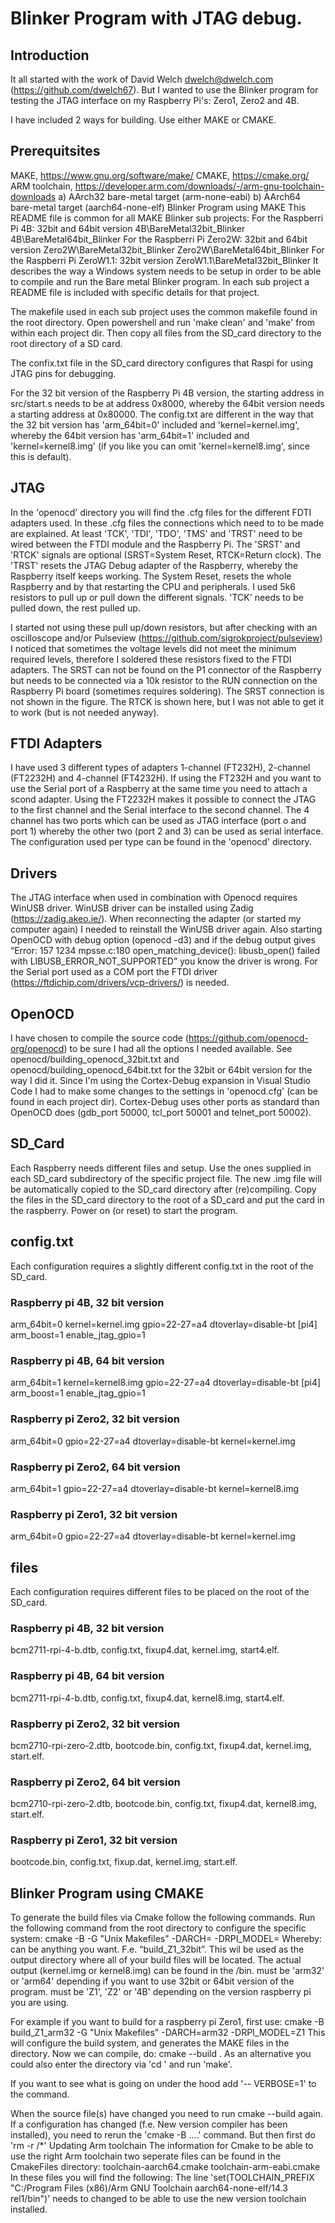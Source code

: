 # Blinker Program with JTAG debug.
## Introduction
It all started with the work of David Welch dwelch@dwelch.com (https://github.com/dwelch67). But I wanted to use the Blinker program for testing the JTAG interface on my Raspberry Pi's: Zero1, Zero2 and 4B.

I have included 2 ways for building. Use either MAKE or CMAKE.
## Prerequitsites
MAKE, https://www.gnu.org/software/make/
CMAKE, https://cmake.org/
ARM toolchain, https://developer.arm.com/downloads/-/arm-gnu-toolchain-downloads
a) AArch32 bare-metal target (arm-none-eabi) 
b) AArch64 bare-metal target (aarch64-none-elf) 
Blinker Program using MAKE
This README file is common for all MAKE Blinker sub projects:
For the Raspberri Pi 4B: 32bit and 64bit version
4B\BareMetal32bit_Blinker
4B\BareMetal64bit_Blinker
For the Raspberri Pi Zero2W: 32bit and 64bit version
Zero2W\BareMetal32bit_Blinker
Zero2W\BareMetal64bit_Blinker
For the Raspberri Pi ZeroW1.1: 32bit version
ZeroW1.1\BareMetal32bit_Blinker
It describes the way a Windows system needs to be setup in order to be able to compile and run the Bare metal Blinker program. In each sub project a README file is included with specific details for that project.

The makefile used in each sub project uses the common makefile found in the root directory.
Open powershell and run 'make clean' and 'make' from within each project dir. Then copy all files  from the SD_card directory to the root directory of a SD card.

The confix.txt file in the SD_card directory configures that Raspi for using JTAG pins for debugging.

For the 32 bit version of the Raspberry Pi 4B version, the starting address in src/start.s needs to be at address 0x8000, whereby the 64bit version needs a starting address at 0x80000. The config.txt are different in the way that the 32 bit version has 'arm_64bit=0' included and 'kernel=kernel.img', whereby the 64bit version has 'arm_64bit=1' included and 'kernel=kernel8.img' (if you like you can omit 'kernel=kernel8.img', since this is default).
## JTAG
In the 'openocd' directory you will find the .cfg files for the different FDTI adapters used. In these .cfg files the connections which need to to be made are explained. At least 'TCK', 'TDI', 'TDO', 'TMS' and 'TRST' need to be wired between the FTDI module and the Raspberry Pi. The 'SRST' and 'RTCK' signals are optional (SRST=System Reset, RTCK=Return clock). The 'TRST' resets the JTAG Debug adapter of the Raspberry, whereby the Raspberry itself keeps working. The System Reset, resets the whole Raspberry and by that restarting the CPU and peripherals.
I used 5k6 resistors to pull up or pull down the different signals. 'TCK' needs to be pulled down, the rest pulled up. 

I started not using these pull up/down resistors, but after checking with an oscilloscope and/or Pulseview (https://github.com/sigrokproject/pulseview) I noticed that sometimes the voltage levels did not meet the minimum required levels, therefore I soldered these resistors fixed to the FTDI adapters. The SRST can not be found on the P1 connector of the Raspberry but needs to be connected via a 10k resistor to the RUN connection on the Raspberry Pi board (sometimes requires soldering). The SRST connection is not shown in the figure. The RTCK is shown here, but I was not able to get it to work (but is not needed anyway).
## FTDI Adapters
I have used 3 different types of  adapters 1-channel (FT232H), 2-channel (FT2232H) and 4-channel (FT4232H). If using the FT232H and you want to use the Serial port of a Raspberry at the same time you need to attach a scond adapter. Using the FT2232H makes it possible to connect the JTAG to the first channel and the Serial interface to the second channel. The 4 channel has two ports which can be used as JTAG interface (port o and port 1) whereby the other two (port 2 and 3) can be used as serial interface. The configuration used per type can be found in the 'openocd' directory.
## Drivers
The JTAG interface when used in combination with Openocd requires WinUSB driver. WinUSB driver can be installed using Zadig (https://zadig.akeo.ie/). When reconnecting the adapter (or started my computer again) I needed to reinstall the WinUSB driver again. Also starting OpenOCD  with debug option (openocd -d3) and if the debug output gives “Error: 157 1234 mpsse.c:180 open_matching_device(): libusb_open() failed with LIBUSB_ERROR_NOT_SUPPORTED” you know the driver is wrong. 
For the Serial port used as a COM port the FTDI driver (https://ftdichip.com/drivers/vcp-drivers/) is needed.
## OpenOCD
I have chosen to compile the source code (https://github.com/openocd-org/openocd) to be sure I had all the options I needed available. See openocd/building_openocd_32bit.txt and  openocd/building_openocd_64bit.txt for the 32bit or 64bit version for the way I did it. Since I'm using the Cortex-Debug expansion in Visual Studio Code I had to make some changes to the settings in 'openocd.cfg' (can be found in each project dir). Cortex-Debug uses other ports as standard than OpenOCD does (gdb_port 50000, tcl_port 50001 and telnet_port 50002).
## SD_Card
Each Raspberry needs different files and setup. Use the ones supplied in each SD_card subdirectory of the specific project file. The new .img file will be automatically copied to the SD_card directory after (re)compiling. Copy the files in the SD_card directory to the root of a SD_card and put the card in the raspberry. Power on (or reset) to start the program.
## config.txt
Each configuration requires a slightly different config.txt in the root of the SD_card.
### Raspberry pi 4B, 32 bit version
arm_64bit=0
kernel=kernel.img
gpio=22-27=a4
dtoverlay=disable-bt
[pi4]
arm_boost=1
enable_jtag_gpio=1
### Raspberry pi 4B, 64 bit version
arm_64bit=1
kernel=kernel8.img
gpio=22-27=a4
dtoverlay=disable-bt
[pi4]
arm_boost=1
enable_jtag_gpio=1
### Raspberry pi Zero2, 32 bit version
arm_64bit=0
gpio=22-27=a4
dtoverlay=disable-bt
kernel=kernel.img
### Raspberry pi Zero2, 64 bit version
arm_64bit=1
gpio=22-27=a4
dtoverlay=disable-bt
kernel=kernel8.img
### Raspberry pi Zero1, 32 bit version
arm_64bit=0
gpio=22-27=a4
dtoverlay=disable-bt
kernel=kernel.img

## files
Each configuration requires different files to be placed on the root of the SD_card.

### Raspberry pi 4B, 32 bit version
bcm2711-rpi-4-b.dtb, config.txt, fixup4.dat, kernel.img, start4.elf.
### Raspberry pi 4B, 64 bit version
bcm2711-rpi-4-b.dtb, config.txt, fixup4.dat, kernel8.img, start4.elf.
### Raspberry pi Zero2, 32 bit version
bcm2710-rpi-zero-2.dtb, bootcode.bin, config.txt, fixup4.dat, kernel.img, start.elf.
### Raspberry pi Zero2, 64 bit version
bcm2710-rpi-zero-2.dtb, bootcode.bin, config.txt, fixup4.dat, kernel8.img, start.elf.
### Raspberry pi Zero1, 32 bit version
bootcode.bin, config.txt, fixup.dat, kernel.img, start.elf.
## Blinker Program using CMAKE
To generate the build files via Cmake follow the following commands.
Run the following command from the root directory to configure the specific system:
cmake -B <NAME> -G "Unix Makefiles" -DARCH=<VERSION> -DRPI_MODEL=<MODEL>
Whereby:
<NAME> can be anything you want. F.e. “build_Z1_32bit”. This wil be used as the output directory where all of your build files will be located. The actual output (kernel.img or kernel8.img) can be found in the <NAME>/bin.
<VERSION> must be 'arm32' or 'arm64' depending if you want to use 32bit or 64bit version of the program.
<MODEL> must be 'Z1', 'Z2' or '4B' depending on the version raspberry pi you are using.

For example if you want to build for a raspberry pi Zero1, first use:
cmake -B build_Z1_arm32 -G "Unix Makefiles" -DARCH=arm32 -DRPI_MODEL=Z1
This will configure the build system, and generates the MAKE files in the <NAME> directory.
Now we can compile, do:
cmake --build <NAME>.
As an alternative you could also enter the <NAME> directory via 'cd <NAME>' and run 'make'.

If you want to see what is going on under the hood add '-- VERBOSE=1' to the command.

When the source file(s) have changed you need to run cmake --build <NAME> again.
If a configuration has changed (f.e. New version compiler has been installed), you need to rerun the 'cmake -B ….' command. But then first do 'rm -r <NAME>/*'
Updating Arm toolchain
The information for Cmake to be able to use the right Arm toolchain two seperate files can be found in the CmakeFiles directory:
toolchain-aarch64.cmake
toolchain-arm-eabi.cmake
In these files you will find the following: 
The line 'set(TOOLCHAIN_PREFIX "C:/Program Files (x86)/Arm GNU Toolchain aarch64-none-elf/14.3 rel1/bin")' needs to changed to be able to use the new version toolchain installed.
